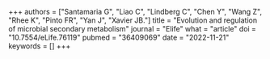 +++
authors = ["Santamaria G", "Liao C", "Lindberg C", "Chen Y", "Wang Z", "Rhee K", "Pinto FR", "Yan J", "Xavier JB."]
title = "Evolution and regulation of microbial secondary metabolism"
journal = "Elife"
what = "article"
doi = "10.7554/eLife.76119"
pubmed = "36409069"
date = "2022-11-21"
keywords = []
+++

